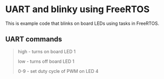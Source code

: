 # UART and blinky using FreeRTOS 

This is example code that blinks on board LEDs using tasks in FreeRTOS.

## UART commands

> high - turns on board LED 1
> 
> low - turns off board LED 1
> 
> 0-9 - set duty cycle of PWM on LED 4
